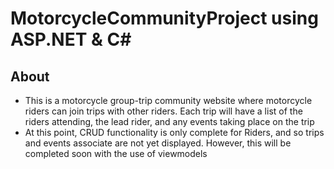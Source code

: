 # MotorcycleCommunityProject using ASP.NET & C#

## About
- This is a motorcycle group-trip community website where motorcycle riders can join trips with other riders. Each trip will have a list of the riders attending, the lead rider, and any events taking place on the trip
- At this point, CRUD functionality is only complete for Riders, and so trips and events associate are not yet displayed. However, this will be completed soon with the use of viewmodels
